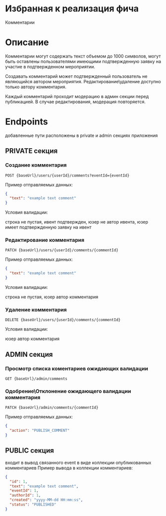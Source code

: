 # Избранная к реализация фича
Комментарии
# Описание 
Комментарии могут содержать текст объемом до 1000 символов, 
могут быть оставлены пользователями имеющими подтвержденную 
заявку на участие в подтвержденном мероприятии.

Создавать комментарий может подтвержденный пользователь не являющийся автором мероприятия.
Редактирование\удаление доступно только автору комментария.

Каждый комментарий проходит модерацию в админ секции перед публикацией. В случае редактирования, модерация повторяется.

# Endpoints
добавленные пути расположены в private и admin секциях приложения
## PRIVATE секция 
### Создание комментария 
```
POST {baseUrl}/users/{userId}/comments?eventId={eventId}
```
Пример отправляемых данных:
```json
{
  "text": "example text comment"
}
```
Условия валидации: 

строка не пустая, ивент подтвержден,
юзер не автор ивента, юзер имеет подтвержденную заявку на ивент


### Редактирование комментария
```
PATCH {baseUrl}/users/{userId}/comments/{commentId}
```
Пример отправляемых данных:
```json
{
  "text": "example text comment"
}
```
Условия валидации:

строка не пустая, юзер автор комментария

### Удаление комментария
```
DELETE {baseUrl}/users/{userId}/comments/{commentId}
```
Условия валидации:

юзер автор комментария

## ADMIN секция
### Просмотр списка коментариев ожидающих валидации
```
GET {baseUrl}/admin/comments
```

### Одобрение\Отклонение ожидающего валидации комментария
```
PATCH {baseUrl}/admin/comments/{commentId}
```
Пример отправляемых данных:
```json
{
  "action": "PUBLISH_COMMENT"
}
```
## PUBLIC секция
входит в вывод связанного event в виде коллекции опубликованных комментариев
Пример вывода в коллекции комментариев:
```json
{
  "id": 1,
  "text": "example text comment",
  "eventId": 1,
  "authorId": 1,
  "created": "yyyy-MM-dd HH:mm:ss",
  "status": "PUBLISHED"
}
```